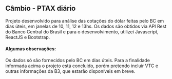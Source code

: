 ## Câmbio - PTAX diário

Projeto desenvolvido para análise das cotações do dólar feitas pelo BC em dias úteis, em janelas de 10, 11, 12 e 13hs.
Os dados são obtidos via API Rest do Banco Central do Brasil e para o desenvolvimento, utilizei Javascript, ReactJS e Bootstrap.

#### Algumas observações:

Os dados só são fornecidos pelo BC em dias úteis.
Para a finalidade informada acima o projeto está concluido, porém pretendo incluir VTC e outras informações da B3, que estarão disponíveis em breve.
